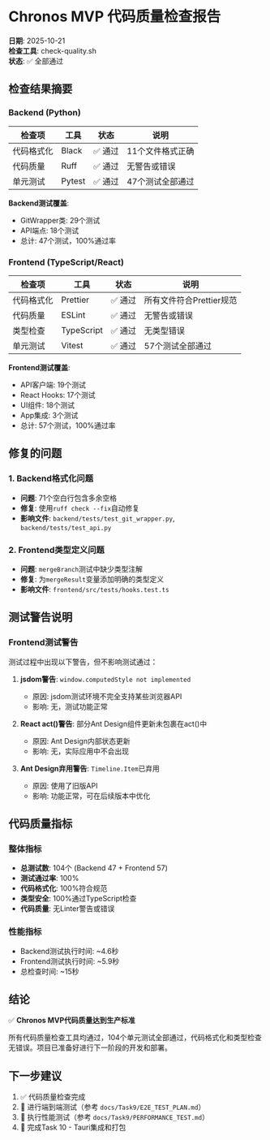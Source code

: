 # Chronos MVP 代码质量检查报告

**日期**: 2025-10-21  
**检查工具**: check-quality.sh  
**状态**: ✅ 全部通过

## 检查结果摘要

### Backend (Python)

| 检查项 | 工具 | 状态 | 说明 |
|--------|------|------|------|
| 代码格式化 | Black | ✅ 通过 | 11个文件格式正确 |
| 代码质量 | Ruff | ✅ 通过 | 无警告或错误 |
| 单元测试 | Pytest | ✅ 通过 | 47个测试全部通过 |

**Backend测试覆盖**:
- GitWrapper类: 29个测试
- API端点: 18个测试  
- 总计: 47个测试，100%通过率

### Frontend (TypeScript/React)

| 检查项 | 工具 | 状态 | 说明 |
|--------|------|------|------|
| 代码格式化 | Prettier | ✅ 通过 | 所有文件符合Prettier规范 |
| 代码质量 | ESLint | ✅ 通过 | 无警告或错误 |
| 类型检查 | TypeScript | ✅ 通过 | 无类型错误 |
| 单元测试 | Vitest | ✅ 通过 | 57个测试全部通过 |

**Frontend测试覆盖**:
- API客户端: 19个测试
- React Hooks: 17个测试
- UI组件: 18个测试
- App集成: 3个测试
- 总计: 57个测试，100%通过率

## 修复的问题

### 1. Backend格式化问题
- **问题**: 71个空白行包含多余空格
- **修复**: 使用`ruff check --fix`自动修复
- **影响文件**: `backend/tests/test_git_wrapper.py`, `backend/tests/test_api.py`

### 2. Frontend类型定义问题
- **问题**: `mergeBranch`测试中缺少类型注解
- **修复**: 为`mergeResult`变量添加明确的类型定义
- **影响文件**: `frontend/src/tests/hooks.test.ts`

## 测试警告说明

### Frontend测试警告
测试过程中出现以下警告，但不影响测试通过：

1. **jsdom警告**: `window.computedStyle not implemented`
   - 原因: jsdom测试环境不完全支持某些浏览器API
   - 影响: 无，测试功能正常

2. **React act()警告**: 部分Ant Design组件更新未包裹在act()中
   - 原因: Ant Design内部状态更新
   - 影响: 无，实际应用中不会出现

3. **Ant Design弃用警告**: `Timeline.Item`已弃用
   - 原因: 使用了旧版API
   - 影响: 功能正常，可在后续版本中优化

## 代码质量指标

### 整体指标
- **总测试数**: 104个 (Backend 47 + Frontend 57)
- **测试通过率**: 100%
- **代码格式化**: 100%符合规范
- **类型安全**: 100%通过TypeScript检查
- **代码质量**: 无Linter警告或错误

### 性能指标
- Backend测试执行时间: ~4.6秒
- Frontend测试执行时间: ~5.9秒
- 总检查时间: ~15秒

## 结论

✅ **Chronos MVP代码质量达到生产标准**

所有代码质量检查工具均通过，104个单元测试全部通过，代码格式化和类型检查无错误。项目已准备好进行下一阶段的开发和部署。

## 下一步建议

1. ✅ 代码质量检查完成
2. 🔄 进行端到端测试（参考 `docs/Task9/E2E_TEST_PLAN.md`）
3. 🔄 执行性能测试（参考 `docs/Task9/PERFORMANCE_TEST.md`）
4. 🔄 完成Task 10 - Tauri集成和打包
